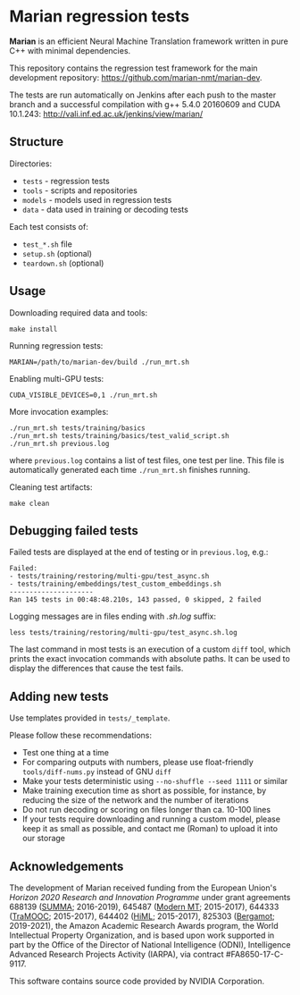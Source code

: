 Marian regression tests
=======================

<b>Marian</b> is an efficient Neural Machine Translation framework written in
pure C++ with minimal dependencies.

This repository contains the regression test framework for the main development
repository: https://github.com/marian-nmt/marian-dev.

The tests are run automatically on Jenkins after each push to the master branch
and a successful compilation with g++ 5.4.0 20160609 and CUDA 10.1.243:
http://vali.inf.ed.ac.uk/jenkins/view/marian/


## Structure

Directories:

* `tests` - regression tests
* `tools` - scripts and repositories
* `models` - models used in regression tests
* `data` - data used in training or decoding tests

Each test consists of:

* `test_*.sh` file
* `setup.sh` (optional)
* `teardown.sh` (optional)


## Usage

Downloading required data and tools:

    make install

Running regression tests:

    MARIAN=/path/to/marian-dev/build ./run_mrt.sh

Enabling multi-GPU tests:

    CUDA_VISIBLE_DEVICES=0,1 ./run_mrt.sh

More invocation examples:

    ./run_mrt.sh tests/training/basics
    ./run_mrt.sh tests/training/basics/test_valid_script.sh
    ./run_mrt.sh previous.log

where `previous.log` contains a list of test files, one test per line.  This
file is automatically generated each time `./run_mrt.sh` finishes running.

Cleaning test artifacts:

    make clean


## Debugging failed tests

Failed tests are displayed at the end of testing or in `previous.log`, e.g.:

    Failed:
    - tests/training/restoring/multi-gpu/test_async.sh
    - tests/training/embeddings/test_custom_embeddings.sh
    ---------------------
    Ran 145 tests in 00:48:48.210s, 143 passed, 0 skipped, 2 failed

Logging messages are in files ending with _.sh.log_ suffix:

    less tests/training/restoring/multi-gpu/test_async.sh.log

The last command in most tests is an execution of a custom `diff` tool, which
prints the exact invocation commands with absolute paths. It can be used to
display the differences that cause the test fails.


## Adding new tests

Use templates provided in `tests/_template`.

Please follow these recommendations:

* Test one thing at a time
* For comparing outputs with numbers, please use float-friendly
  `tools/diff-nums.py` instead of GNU `diff`
* Make your tests deterministic using `--no-shuffle --seed 1111` or similar
* Make training execution time as short as possible, for instance, by reducing
  the size of the network and the number of iterations
* Do not run decoding or scoring on files longer than ca. 10-100 lines
* If your tests require downloading and running a custom model, please keep it
  as small as possible, and contact me (Roman) to upload it into our storage


## Acknowledgements

The development of Marian received funding from the European Union's
_Horizon 2020 Research and Innovation Programme_ under grant agreements
688139 ([SUMMA](http://www.summa-project.eu); 2016-2019),
645487 ([Modern MT](http://www.modernmt.eu); 2015-2017),
644333 ([TraMOOC](http://tramooc.eu/); 2015-2017),
644402 ([HiML](http://www.himl.eu/); 2015-2017),
825303 ([Bergamot](https://browser.mt/); 2019-2021),
the Amazon Academic Research Awards program,
the World Intellectual Property Organization,
and is based upon work supported in part by the Office of the Director of
National Intelligence (ODNI), Intelligence Advanced Research Projects Activity
(IARPA), via contract #FA8650-17-C-9117.

This software contains source code provided by NVIDIA Corporation.

